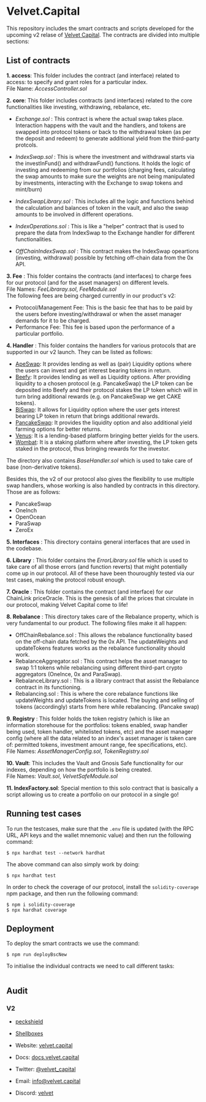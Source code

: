# Velvet.Capital

This repository includes the smart contracts and scripts developed for the upcoming v2 relase of [Velvet Capital](https://velvet.capital/).
The contracts are divided into multiple sections:

## List of contracts

**1. access**: This folder includes the contract (and interface) related to access: to specify and grant roles for a particular index. 
<br>File Name: _AccessController.sol_

**2. core**: This folder includes contracts (and interfaces) related to the core functionalities like investing, withdrawing, rebalance, etc.

- _Exchange.sol_ : This contract is where the actual swap takes place. Interaction happens with the vault and the handlers, and tokens are swapped into protocol tokens or back to the withdrawal token (as per the deposit and redeem) to generate additional yield from the third-party protcols. 

- _IndexSwap.sol_ : This is where the investment and withdrawal starts via the investInFund() and withdrawFund() functions. It holds the logic of investing and redeeming from our portfolios (charging fees, calculating the swap amounts to make sure the weights are not being manipulated by investments, interacting with the Exchange to swap tokens and mint/burn)

- _IndexSwapLibrary.sol_ : This includes all the logic and functions behind the calculation and balances of token in the vault, and also the swap amounts to be involved in different operations.

- _IndexOperations.sol_ : This is like a "helper" contract that is used to prepare the data from IndexSwap to the Exchange handler for different functionalities.

- _OffChainIndexSwap.sol_ : This contract makes the IndexSwap opeartions (investing, withdrawal) possible by fetching off-chain data from the 0x API.

**3. Fee** : This folder contains the contracts (and interfaces) to charge fees for our protocol (and for the asset managers) on different levels.
<br>File Names: _FeeLibraray.sol_, _FeeModule.sol_
<br>The following fees are being charged currently in our product's v2:
- Protocol/Management Fee: This is the basic fee that has to be paid by the users before investing/withdrawal or when the asset manager demands for it to be charged.
- Performance Fee: This fee is based upon the performance of a particular portfolio.

**4. Handler** : This folder contains the handlers for various protocols that are supported in our v2 launch. They can be listed as follows:
- [ApeSwap](https://apeswap.finance/): It provides lending as well as (pair) Liquidity options where the users can invest and get interest bearing tokens in return.
- [Beefy](https://beefy.com/): It provides lending as well as Liquidity options. After providing liquidity to a chosen protocol (e.g. PancakeSwap) the LP token can be deposited into Beefy and their protocol stakes the LP token which will in turn bring additional rewards (e.g. on PancakeSwap we get CAKE tokens).
- [BiSwap](https://biswap.org/): It allows for Liquidity option where the user gets interest bearing LP token in return that brings additional rewards.
- [PancakeSwap](https://pancakeswap.finance/): It provides the liquidity option and also additional yield farming options for better returns.
- [Venus](https://venus.io/): It is a lending-based platform bringing better yields for the users.
- [Wombat](https://www.wombat.exchange/): It is a staking platform where after investing, the LP token gets staked in the protocol, thus bringing rewards for the investor.

The directory also contains _BaseHandler.sol_ which is used to take care of base (non-derivative tokens).

Besides this, the v2 of our protocol also gives the flexibility to use multiple swap handlers, whose working is also handled by contracts in this directory. Those are as follows:
- PancakeSwap
- OneInch
- OpenOcean
- ParaSwap
- ZeroEx

**5. Interfaces** : This directory contains general interfaces that are used in the codebase.

**6. Library** : This folder contains the _ErrorLibrary.sol_ file which is used to take care of all those errors (and function reverts) that might potentially come up in our protocol. All of these have been thouroughly tested via our test cases, making the protocol robust enough.

**7. Oracle** : This folder contains the contract (and interface) for our ChainLink priceOracle. This is the genesis of all the prices that circulate in our protocol, making Velvet Capital come to life!

**8. Rebalance** : This directory takes care of the Rebalance property, which is very fundamental to our product. The following files make it all happen:
- OffChainRebalance.sol : This allows the rebalance functionality based on the off-chain data fetched by the 0x API. The updateWeights and updateTokens features works as the rebalance functionality should work.
- RebalanceAggregator.sol : This contract helps the asset manager to swap 1:1 tokens while rebalancing using different third-part crypto aggregators (OneInce, 0x and ParaSwap).
- RebalanceLibrary.sol : This is a library contract that assist the Rebalance contract in its functioning.
- Rebalancing.sol : This is where the core rebalance functions like updateWeights and updateTokens is located. The buying and selling of tokens (accordingly) starts from here while rebalancing. (Pancake swap)

**9. Registry** : This folder holds the token registry (which is like an information storehouse for the portfolios: tokens enabled, swap handler being used, token handler, whitelisted tokens, etc) and the asset manager config (where all the data related to an index's asset manager is taken care of: permitted tokens, investment amount range, fee specifications, etc).
<br>File Names: _AssetManagerConfig.sol_, _TokenRegistry.sol_

**10. Vault**: This includes the Vault and Gnosis Safe functionality for our indexes, depending on how the portfolio is being created.
<br>File Names: _Vault.sol_, _VelvetSafeModule.sol_

**11. IndexFactory.sol**: Special mention to this solo contract that is basically a script allowing us to create a portfolio on our protocol in a single go!


## Running test cases

To run the testcases, make sure that the `.env` file is updated (with the RPC URL, API keys and the wallet mnemonic value) and then run the following command:

```
$ npx hardhat test --network hardhat
```

The above command can also simply work by doing:
```
$ npx hardhat test
```

In order to check the coverage of our protocol, install the `solidity-coverage` npm package, and then run the following command:
```
$ npm i solidity-coverage 
$ npx hardhat coverage
```

## Deployment

To deploy the smart contracts we use the command:

```
$ npm run deployBscNew

```

To initialise the individual contracts we need to call different tasks:

```
```


## Audit
### V2
- [peckshield](https://github.com/Velvet-Capital/audits/blob/main/PeckShield-Audit-Report-VelvetV2-v1.0-2.pdf)
- [Shellboxes](https://github.com/Velvet-Capital/audits/blob/main/Velvet_Capital_V2_Security_Audit_Report.pdf)


- Website: [velvet.capital](https://www.velvet.capital/)
- Docs: [docs.velvet.capital](https://docs.velvet.capital/)
- Twitter: [@velvet_capital](https://twitter.com/velvet_capital)
- Email: [info@velvet.capital](mailto:info@velvet.capital)
- Discord: [velvet](https://discord.com/invite/GkEwgezVMR)
